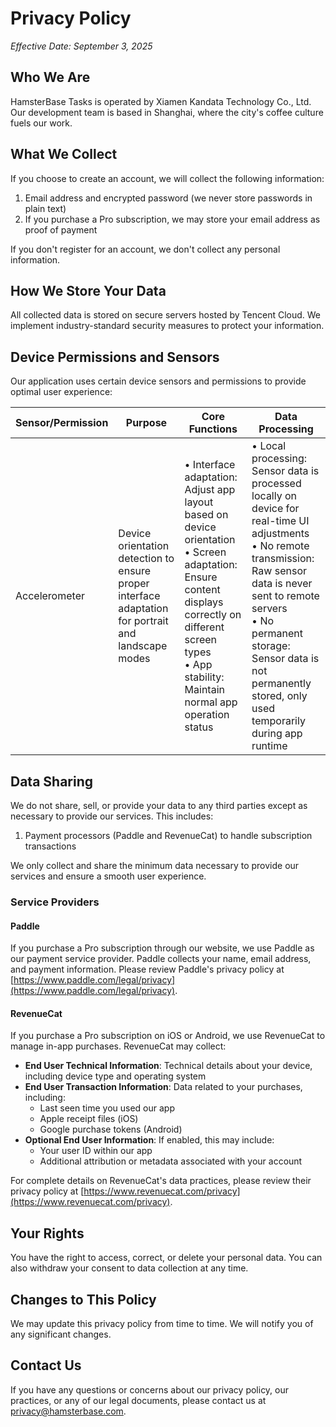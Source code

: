 # Privacy Policy

_Effective Date: September 3, 2025_

## Who We Are

HamsterBase Tasks is operated by Xiamen Kandata Technology Co., Ltd. Our development team is based in Shanghai, where the city's coffee culture fuels our work.

## What We Collect

If you choose to create an account, we will collect the following information:

1. Email address and encrypted password (we never store passwords in plain text)
2. If you purchase a Pro subscription, we may store your email address as proof of payment

If you don't register for an account, we don't collect any personal information.

## How We Store Your Data

All collected data is stored on secure servers hosted by Tencent Cloud. We implement industry-standard security measures to protect your information.

## Device Permissions and Sensors

Our application uses certain device sensors and permissions to provide optimal user experience:

| Sensor/Permission | Purpose | Core Functions | Data Processing |
| --- | --- | --- | --- |
| Accelerometer | Device orientation detection to ensure proper interface adaptation for portrait and landscape modes | • Interface adaptation: Adjust app layout based on device orientation<br>• Screen adaptation: Ensure content displays correctly on different screen types<br>• App stability: Maintain normal app operation status | • Local processing: Sensor data is processed locally on device for real-time UI adjustments<br>• No remote transmission: Raw sensor data is never sent to remote servers<br>• No permanent storage: Sensor data is not permanently stored, only used temporarily during app runtime |

## Data Sharing

We do not share, sell, or provide your data to any third parties except as necessary to provide our services. This includes:

1. Payment processors (Paddle and RevenueCat) to handle subscription transactions

We only collect and share the minimum data necessary to provide our services and ensure a smooth user experience.

### Service Providers

#### Paddle

If you purchase a Pro subscription through our website, we use Paddle as our payment service provider. Paddle collects your name, email address, and payment information. Please review Paddle's privacy policy at [https://www.paddle.com/legal/privacy](https://www.paddle.com/legal/privacy).

#### RevenueCat

If you purchase a Pro subscription on iOS or Android, we use RevenueCat to manage in-app purchases. RevenueCat may collect:

- **End User Technical Information**: Technical details about your device, including device type and operating system
- **End User Transaction Information**: Data related to your purchases, including:
  - Last seen time you used our app
  - Apple receipt files (iOS)
  - Google purchase tokens (Android)
- **Optional End User Information**: If enabled, this may include:
  - Your user ID within our app
  - Additional attribution or metadata associated with your account

For complete details on RevenueCat's data practices, please review their privacy policy at [https://www.revenuecat.com/privacy](https://www.revenuecat.com/privacy).

## Your Rights

You have the right to access, correct, or delete your personal data. You can also withdraw your consent to data collection at any time.

## Changes to This Policy

We may update this privacy policy from time to time. We will notify you of any significant changes.

## Contact Us

If you have any questions or concerns about our privacy policy, our practices, or any of our legal documents, please contact us at <privacy@hamsterbase.com>.
